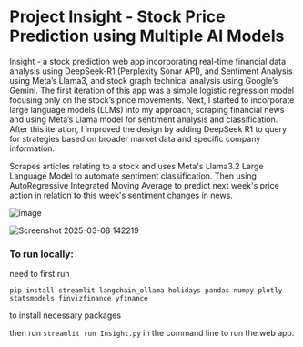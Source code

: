 # Project Insight - Stock Price Prediction using Multiple AI Models

Insight - a stock prediction web app incorporating real-time financial data analysis using DeepSeek-R1 (Perplexity Sonar API), and Sentiment Analysis using Meta’s Llama3, and stock graph technical analysis using Google’s Gemini. The first iteration of this app was a simple logistic regression model focusing only on the stock’s price movements. Next, I started to incorporate large language models (LLMs) into my approach, scraping financial news and using Meta’s Llama model for sentiment analysis and  classification. After this iteration, I improved the design by adding DeepSeek R1 to query for strategies based on broader market data and specific company information.

Scrapes articles relating to a stock and uses Meta's Llama3.2 Large Language Model to automate sentiment classification. Then using AutoRegressive Integrated Moving Average to predict next week's price action in relation to this week's sentiment changes in news. 

![image](https://github.com/user-attachments/assets/d3c3399b-ddb6-4244-9a9a-e04b9a741526)

![Screenshot 2025-03-08 142219](https://github.com/user-attachments/assets/2544c585-2417-40f9-8a60-fbee7e64a04d)

### To run locally: 
need to first run 
```
pip install streamlit langchain_ollama holidays pandas numpy plotly statsmodels finvizfinance yfinance
```
to install necessary packages 

then run 
```streamlit run Insight.py``` 
in the command line to run the web app. 
